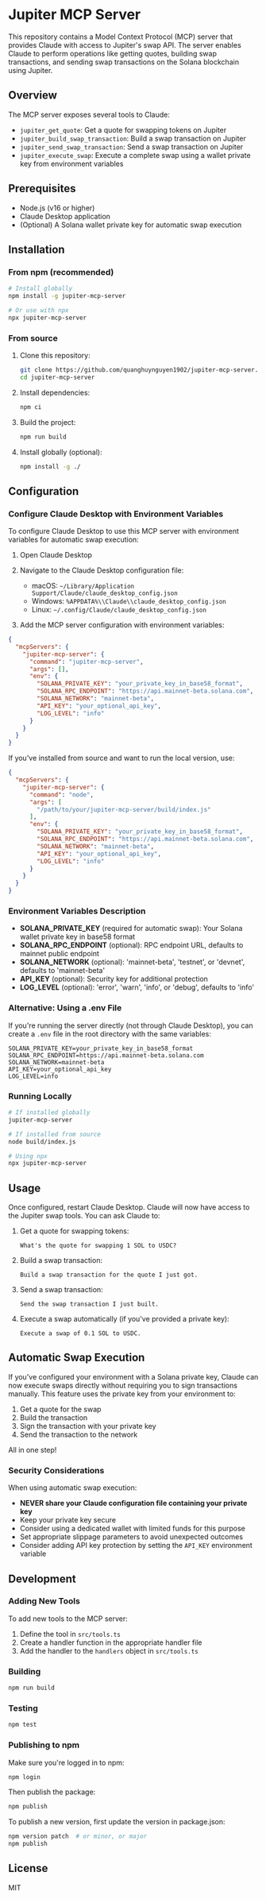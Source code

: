 # Jupiter MCP Server

This repository contains a Model Context Protocol (MCP) server that provides Claude with access to Jupiter's swap API. The server enables Claude to perform operations like getting quotes, building swap transactions, and sending swap transactions on the Solana blockchain using Jupiter.

## Overview

The MCP server exposes several tools to Claude:

- `jupiter_get_quote`: Get a quote for swapping tokens on Jupiter
- `jupiter_build_swap_transaction`: Build a swap transaction on Jupiter
- `jupiter_send_swap_transaction`: Send a swap transaction on Jupiter
- `jupiter_execute_swap`: Execute a complete swap using a wallet private key from environment variables

## Prerequisites

- Node.js (v16 or higher)
- Claude Desktop application
- (Optional) A Solana wallet private key for automatic swap execution

## Installation

### From npm (recommended)

```bash
# Install globally
npm install -g jupiter-mcp-server

# Or use with npx
npx jupiter-mcp-server
```

### From source

1. Clone this repository:
   ```bash
   git clone https://github.com/quanghuynguyen1902/jupiter-mcp-server.git
   cd jupiter-mcp-server
   ```

2. Install dependencies:
   ```bash
   npm ci
   ```

3. Build the project:
   ```bash
   npm run build
   ```

4. Install globally (optional):
   ```bash
   npm install -g ./
   ```

## Configuration

### Configure Claude Desktop with Environment Variables

To configure Claude Desktop to use this MCP server with environment variables for automatic swap execution:

1. Open Claude Desktop
2. Navigate to the Claude Desktop configuration file:
   - macOS: `~/Library/Application Support/Claude/claude_desktop_config.json`
   - Windows: `%APPDATA%\\Claude\\claude_desktop_config.json`
   - Linux: `~/.config/Claude/claude_desktop_config.json`

3. Add the MCP server configuration with environment variables:

```json
{
  "mcpServers": {
    "jupiter-mcp-server": {
      "command": "jupiter-mcp-server",
      "args": [],
      "env": {
        "SOLANA_PRIVATE_KEY": "your_private_key_in_base58_format",
        "SOLANA_RPC_ENDPOINT": "https://api.mainnet-beta.solana.com",
        "SOLANA_NETWORK": "mainnet-beta",
        "API_KEY": "your_optional_api_key",
        "LOG_LEVEL": "info"
      }
    }
  }
}
```

If you've installed from source and want to run the local version, use:

```json
{
  "mcpServers": {
    "jupiter-mcp-server": {
      "command": "node",
      "args": [
        "/path/to/your/jupiter-mcp-server/build/index.js"
      ],
      "env": {
        "SOLANA_PRIVATE_KEY": "your_private_key_in_base58_format",
        "SOLANA_RPC_ENDPOINT": "https://api.mainnet-beta.solana.com",
        "SOLANA_NETWORK": "mainnet-beta",
        "API_KEY": "your_optional_api_key",
        "LOG_LEVEL": "info"
      }
    }
  }
}
```

### Environment Variables Description

- **SOLANA_PRIVATE_KEY** (required for automatic swap): Your Solana wallet private key in base58 format
- **SOLANA_RPC_ENDPOINT** (optional): RPC endpoint URL, defaults to mainnet public endpoint
- **SOLANA_NETWORK** (optional): 'mainnet-beta', 'testnet', or 'devnet', defaults to 'mainnet-beta'
- **API_KEY** (optional): Security key for additional protection
- **LOG_LEVEL** (optional): 'error', 'warn', 'info', or 'debug', defaults to 'info'

### Alternative: Using a .env File

If you're running the server directly (not through Claude Desktop), you can create a `.env` file in the root directory with the same variables:

```
SOLANA_PRIVATE_KEY=your_private_key_in_base58_format
SOLANA_RPC_ENDPOINT=https://api.mainnet-beta.solana.com
SOLANA_NETWORK=mainnet-beta
API_KEY=your_optional_api_key
LOG_LEVEL=info
```

### Running Locally

```bash
# If installed globally
jupiter-mcp-server

# If installed from source
node build/index.js

# Using npx
npx jupiter-mcp-server
```

## Usage

Once configured, restart Claude Desktop. Claude will now have access to the Jupiter swap tools. You can ask Claude to:

1. Get a quote for swapping tokens:
   ```
   What's the quote for swapping 1 SOL to USDC?
   ```

2. Build a swap transaction:
   ```
   Build a swap transaction for the quote I just got.
   ```

3. Send a swap transaction:
   ```
   Send the swap transaction I just built.
   ```

4. Execute a swap automatically (if you've provided a private key):
   ```
   Execute a swap of 0.1 SOL to USDC.
   ```

## Automatic Swap Execution

If you've configured your environment with a Solana private key, Claude can now execute swaps directly without requiring you to sign transactions manually. This feature uses the private key from your environment to:

1. Get a quote for the swap
2. Build the transaction
3. Sign the transaction with your private key
4. Send the transaction to the network

All in one step!

### Security Considerations

When using automatic swap execution:

- **NEVER share your Claude configuration file containing your private key**
- Keep your private key secure
- Consider using a dedicated wallet with limited funds for this purpose
- Set appropriate slippage parameters to avoid unexpected outcomes
- Consider adding API key protection by setting the `API_KEY` environment variable

## Development

### Adding New Tools

To add new tools to the MCP server:

1. Define the tool in `src/tools.ts`
2. Create a handler function in the appropriate handler file
3. Add the handler to the `handlers` object in `src/tools.ts`

### Building

```bash
npm run build
```

### Testing

```bash
npm test
```

### Publishing to npm

Make sure you're logged in to npm:

```bash
npm login
```

Then publish the package:

```bash
npm publish
```

To publish a new version, first update the version in package.json:

```bash
npm version patch  # or minor, or major
npm publish
```

## License

MIT
